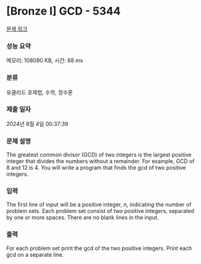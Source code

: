 # [Bronze I] GCD - 5344 

[문제 링크](https://www.acmicpc.net/problem/5344) 

### 성능 요약

메모리: 108080 KB, 시간: 88 ms

### 분류

유클리드 호제법, 수학, 정수론

### 제출 일자

2024년 8월 4일 00:37:39

### 문제 설명

<p>The greatest common divisor (GCD) of two integers is the largest positive integer that divides the numbers without a remainder. For example, GCD of 8 and 12 is 4. You will write a program that finds the gcd of two positive integers.</p>

### 입력 

 <p>The first line of input will be a positive integer, n, indicating the number of problem sets. Each problem set consist of two positive integers, separated by one or more spaces. There are no blank lines in the input.</p>

### 출력 

 <p>For each problem set print the gcd of the two positive integers. Print each gcd on a separate line.</p>


